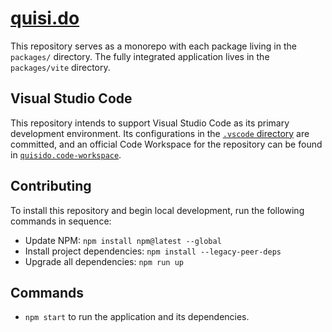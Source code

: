 # [quisi.do](https://quisi.do/)

This repository serves as a monorepo with each package living in the `packages/`
directory. The fully integrated application lives in the `packages/vite`
directory.

## Visual Studio Code

This repository intends to support Visual Studio Code as its primary development
environment. Its configurations in the
[`.vscode` directory](https://github.com/quisido/quisi.do/tree/main/.vscode)
are committed, and an official Code Workspace for the repository can be found in
[`quisido.code-workspace`](https://github.com/quisido/quisi.do/blob/main/quisido.code-workspace).

## Contributing

To install this repository and begin local development, run the following
commands in sequence:

- Update NPM: `npm install npm@latest --global`
- Install project dependencies: `npm install --legacy-peer-deps`
- Upgrade all dependencies: `npm run up`

## Commands

- `npm start` to run the application and its dependencies.
